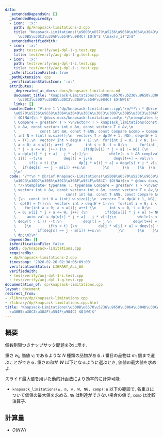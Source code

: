```yaml
---
data:
  _extendedDependsOn: []
  _extendedRequiredBy:
  - icon: ':x:'
    path: dp/knapsack-limitations-2.cpp
    title: "Knapsack-Limitations(\u500B\u6570\u5236\u9650\u3064\u304D\u30CA\u30C3\u30D7\
      \u30B5\u30C3\u30AF\u554F\u984C) $O(N^2 \\max(v_i)^2)$"
  _extendedVerifiedWith:
  - icon: ':x:'
    path: test/verify/aoj-dpl-1-g.test.cpp
    title: test/verify/aoj-dpl-1-g.test.cpp
  - icon: ':x:'
    path: test/verify/aoj-dpl-1-i.test.cpp
    title: test/verify/aoj-dpl-1-i.test.cpp
  _isVerificationFailed: true
  _pathExtension: cpp
  _verificationStatusIcon: ':x:'
  attributes:
    _deprecated_at_docs: docs/knapsack-limitations.md
    document_title: "Knapsack-Limitations(\u500B\u6570\u5236\u9650\u3064\u304D\u30CA\
      \u30C3\u30D7\u30B5\u30C3\u30AF\u554F\u984C) $O(NW)$"
    links: []
  bundledCode: "#line 1 \"dp/knapsack-limitations.cpp\"\n/**\n * @brief Knapsack-Limitations(\u500B\
    \u6570\u5236\u9650\u3064\u304D\u30CA\u30C3\u30D7\u30B5\u30C3\u30AF\u554F\u984C\
    ) $O(NW)$\n * @docs docs/knapsack-limitations.md\n */\ntemplate< typename T, typename\
    \ Compare = greater< T > >\nvector< T > knapsack_limitations(const vector< int\
    \ > &w, const vector< int > &m, const vector< T > &v,\n                      \
    \           const int &W, const T &NG, const Compare &comp = Compare()) {\n  const\
    \ int N = (int) w.size();\n  vector< T > dp(W + 1, NG), deqv(W + 1);\n  dp[0]\
    \ = T();\n  vector< int > deq(W + 1);\n  for(int i = 0; i < N; i++) {\n    for(int\
    \ a = 0; a < w[i]; a++) {\n      int s = 0, t = 0;\n      for(int j = 0; w[i]\
    \ * j + a <= W; j++) {\n        if(dp[w[i] * j + a] != NG) {\n          auto val\
    \ = dp[w[i] * j + a] - j * v[i];\n          while(s < t && comp(val, deqv[t -\
    \ 1])) --t;\n          deq[t] = j;\n          deqv[t++] = val;\n        }\n  \
    \      if(s < t) {\n          dp[j * w[i] + a] = deqv[s] + j * v[i];\n       \
    \   if(deq[s] == j - m[i]) ++s;\n        }\n      }\n    }\n  }\n  return dp;\n\
    }\n"
  code: "/**\n * @brief Knapsack-Limitations(\u500B\u6570\u5236\u9650\u3064\u304D\u30CA\
    \u30C3\u30D7\u30B5\u30C3\u30AF\u554F\u984C) $O(NW)$\n * @docs docs/knapsack-limitations.md\n\
    \ */\ntemplate< typename T, typename Compare = greater< T > >\nvector< T > knapsack_limitations(const\
    \ vector< int > &w, const vector< int > &m, const vector< T > &v,\n          \
    \                       const int &W, const T &NG, const Compare &comp = Compare())\
    \ {\n  const int N = (int) w.size();\n  vector< T > dp(W + 1, NG), deqv(W + 1);\n\
    \  dp[0] = T();\n  vector< int > deq(W + 1);\n  for(int i = 0; i < N; i++) {\n\
    \    for(int a = 0; a < w[i]; a++) {\n      int s = 0, t = 0;\n      for(int j\
    \ = 0; w[i] * j + a <= W; j++) {\n        if(dp[w[i] * j + a] != NG) {\n     \
    \     auto val = dp[w[i] * j + a] - j * v[i];\n          while(s < t && comp(val,\
    \ deqv[t - 1])) --t;\n          deq[t] = j;\n          deqv[t++] = val;\n    \
    \    }\n        if(s < t) {\n          dp[j * w[i] + a] = deqv[s] + j * v[i];\n\
    \          if(deq[s] == j - m[i]) ++s;\n        }\n      }\n    }\n  }\n  return\
    \ dp;\n}\n"
  dependsOn: []
  isVerificationFile: false
  path: dp/knapsack-limitations.cpp
  requiredBy:
  - dp/knapsack-limitations-2.cpp
  timestamp: '2020-02-26 02:30:05+09:00'
  verificationStatus: LIBRARY_ALL_WA
  verifiedWith:
  - test/verify/aoj-dpl-1-i.test.cpp
  - test/verify/aoj-dpl-1-g.test.cpp
documentation_of: dp/knapsack-limitations.cpp
layout: document
redirect_from:
- /library/dp/knapsack-limitations.cpp
- /library/dp/knapsack-limitations.cpp.html
title: "Knapsack-Limitations(\u500B\u6570\u5236\u9650\u3064\u304D\u30CA\u30C3\u30D7\
  \u30B5\u30C3\u30AF\u554F\u984C) $O(NW)$"
---
```

## 概要

個数制限つきナップサック問題を次に示す.

重さ $w_i$, 価値 $v_i$ であるような $N$ 種類の品物がある. $i$ 番目の品物は $m_i$ 個まで選ぶことができる. 重さの和が $W$ 以下となるように選ぶとき, 価値の最大値を求めよ.

スライド最大値を用いた動的計画法により効率的に計算可能.

* `knapsack_limitations(w, m, v, W, NG, comp)`: `W` 以下の範囲で, 各重さについて価値の最大値を求める. `NG` は到達ができない場合の値で, `comp` は比較演算子.

## 計算量

* $O(NW)$

